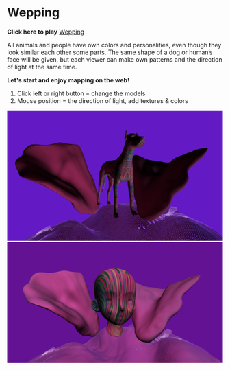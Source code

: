 # Wepping

**Click here to play**
[Wepping](https://jtao7.github.io/p5.js_3dproject/)

All animals and people have own colors and personalities, even though they look similar each other some parts. The same shape of a dog or human’s face will be given, but each viewer can make own patterns and the direction of light at the same time.

**Let's start and enjoy mapping on the web!**
1. Click left or right button = change the models
2. Mouse position = the direction of light, add textures & colors


![screen shot](readme_files/dog.png)
![screen shot](readme_files/head_.png)
